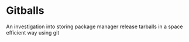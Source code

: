 # Gitballs

An investigation into storing package manager release tarballs in a space efficient way using git
